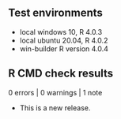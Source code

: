## Test environments
* local windows 10, R 4.0.3
* local ubuntu 20.04, R 4.0.2
* win-builder  R version 4.0.4


## R CMD check results

0 errors | 0 warnings | 1 note

* This is a new release.
